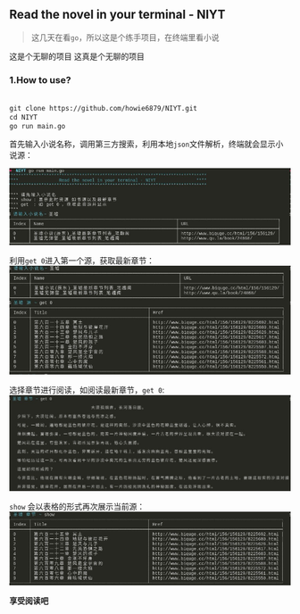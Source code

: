 ## Read the novel in your terminal - NIYT

> 这几天在看`go`，所以这是个练手项目，在终端里看小说

这是个无聊的项目
这真是个无聊的项目

### 1.How to use?

``` shell

git clone https://github.com/howie6879/NIYT.git
cd NIYT
go run main.go

```

首先输入小说名称，调用第三方搜索，利用本地`json`文件解析，终端就会显示小说源：

![demo01](./images/demo01.jpg)

利用`get 0`进入第一个源，获取最新章节：
![demo02](./images/demo02.jpg)

选择章节进行阅读，如阅读最新章节，`get 0`:
![demo03](./images/demo03.jpg)

`show` 会以表格的形式再次展示当前源：
![demo04](./images/demo04.jpg)

**享受阅读吧**